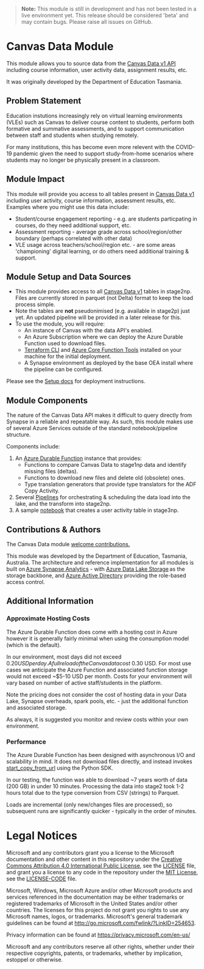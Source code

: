 > **Note:** This module is still in development and has not been tested in a live environment yet. This release should be considered 'beta' and may contain bugs. Please raise all issues on GitHub.

# Canvas Data Module
This module allows you to source data from the [Canvas Data v1 API](https://portal.inshosteddata.com/docs/api) including course information, user activity data, assignment results, etc.

It was originally developed by the Department of Education Tasmania.

## Problem Statement
Education instutions increasingly rely on virtual learning environments (VLEs) such as Canvas to deliver course content to students, perform both formative and summative assessments, and to support communication between staff and students when studying remotely.

For many institutions, this has become even more relevent with the COVID-19 pandemic given the need to support study-from-home scenarios where students may no longer be physically present in a classroom.

## Module Impact
This module will provide you access to all tables present in [Canvas Data v1](https://portal.inshosteddata.com/docs) including user activity, course information, assessment results, etc. Examples where you might use this data include:
- Student/course engagement reporting - e.g. are students particpating in courses, do they need additional support, etc.
- Assessment reporting - average grade across school/region/other boundary (perhaps correlated with other data)
- VLE usage across teachers/school/region etc. - are some areas 'championing' digital learning, or do others need additional training & support.

## Module Setup and Data Sources
- This module provides access to all [Canvas Data v1](https://portal.inshosteddata.com/docs) tables in stage2np. Files are currently stored in parquet (not Delta) format to keep the load process simple.
- Note the tables are **not** pseudonimised (e.g. available in stage2p) just yet. An updated pipeline will be provided in a later release for this.
- To use the module, you will require:
  - An instance of Canvas with the data API's enabled.
  - An Azure Subscription where we can deploy the Azure Durable Function used to download files.
  - [Terraform CLI](https://www.terraform.io/cli) and [Azure Core Function Tools](https://docs.microsoft.com/en-us/azure/azure-functions/functions-run-local?tabs=v4%2Cwindows%2Ccsharp%2Cportal%2Cbash) installed on your machine for the initial deployment.
  - A Synapse environment as deployed by the base OEA install where the pipeline can be configured.

Please see the [Setup docs](https://github.com/microsoft/OpenEduAnalytics/blob/main/modules/Canvas_Data/docs/Setup.md) for deployment instructions.


## Module Components 
The nature of the Canvas Data API makes it difficult to query directly from Synapse in a reliable and repeatable way. As such, this module makes use of several Azure Services outside of the standard notebook/pipeline structure.

Components include:

1. An [Azure Durable Function](https://github.com/microsoft/OpenEduAnalytics/tree/main/modules/Canvas_Data/function) instance that provides:
   - Functions to compare Canvas Data to stage1np data and identify missing files (deltas).
   - Functions to download new files and delete old (obsolete) ones.
   - Type translation generators that provide type translators for the ADF Copy Activity.
2. Several [Pipelines](https://github.com/microsoft/OpenEduAnalytics/tree/main/modules/Canvas_Data/pipeline) for orchestrating & scheduling the data load into the lake, and the transform into stage2np.
3. A sample [notebook](https://github.com/microsoft/OpenEduAnalytics/tree/main/modules/Canvas_Data/notebook) that creates a user activity table in stage3np.


## Contributions & Authors

The Canvas Data module [welcome contributions.](https://github.com/microsoft/OpenEduAnalytics/blob/main/CONTRIBUTING.md) 

This module was developed by the Department of Education, Tasmania, Australia. The architecture and reference implementation for all modules is built on [Azure Synapse Analytics](https://azure.microsoft.com/en-us/services/synapse-analytics/) - with [Azure Data Lake Storage](https://docs.microsoft.com/en-us/azure/storage/blobs/data-lake-storage-introduction) as the storage backbone,  and [Azure Active Directory](https://azure.microsoft.com/en-us/services/active-directory/) providing the role-based access control.

## Additional Information

### **Approximate Hosting Costs**

The Azure Durable Function does come with a hosting cost in Azure however it is generally fairly minimal when using the consumption model (which is the default).

In our environment, most days did not exceed $0.20 USD per day. A full reload of the Canvas data cost ~$0.30 USD. For most use cases we anticipate the Azure Function and associated function storage would not exceed ~$5-10 USD per month. Costs for your environment will vary based on number of active staff/students in the platform.

Note the pricing does not consider the cost of hosting data in your Data Lake, Synapse overheads, spark pools, etc. - just the additional function and associated storage.

As always, it is suggested you monitor and review costs within your own environment.

### **Performance**

The Azure Durable Function has been designed with asynchronous I/O and scalability in mind. It does not download files directly, and instead invokes [start_copy_from_url](https://docs.microsoft.com/en-us/azure/developer/python/sdk/storage/azure-storage-blob/azure.storage.blob.blobclient?view=storage-py-v12#start-copy-from-url-source-url--metadata-none--incremental-copy-false----kwargs-) using the Python SDK.

In our testing, the function was able to download ~7 years worth of data (200 GB) in under 10 minutes. Processing the data into stage2 took 1-2 hours total due to the type conversion from CSV (strings) to Parquet.

Loads are incremental (only new/changes files are processed), so subsequent runs are significantly quicker - typically in the order of minutes.

# Legal Notices

Microsoft and any contributors grant you a license to the Microsoft documentation and other content
in this repository under the [Creative Commons Attribution 4.0 International Public License](https://creativecommons.org/licenses/by/4.0/legalcode),
see the [LICENSE](LICENSE) file, and grant you a license to any code in the repository under the [MIT License](https://opensource.org/licenses/MIT), see the
[LICENSE-CODE](LICENSE-CODE) file.

Microsoft, Windows, Microsoft Azure and/or other Microsoft products and services referenced in the documentation
may be either trademarks or registered trademarks of Microsoft in the United States and/or other countries.
The licenses for this project do not grant you rights to use any Microsoft names, logos, or trademarks.
Microsoft's general trademark guidelines can be found at http://go.microsoft.com/fwlink/?LinkID=254653.

Privacy information can be found at https://privacy.microsoft.com/en-us/

Microsoft and any contributors reserve all other rights, whether under their respective copyrights, patents,
or trademarks, whether by implication, estoppel or otherwise.
